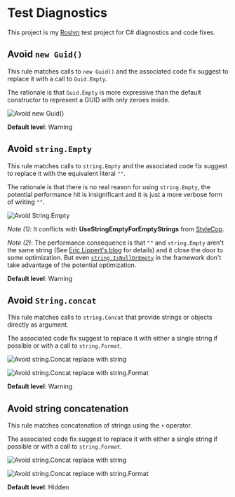 Test Diagnostics
================

This project is my [Roslyn](https://roslyn.codeplex.com/) test project for C# diagnostics and
code fixes.

Avoid `new Guid()`
------------------

This rule matches calls to `new Guid()` and the associated code fix suggest to replace it with
a call to `Guid.Empty`.

The rationale is that `Guid.Empty` is more expressive than the default constructor to represent
a GUID with only zeroes inside.

![Avoid new Guid()][NoNewGuid]

**Default level**: Warning

Avoid `string.Empty`
--------------------

This rule matches calls to `string.Empty` and the associated code fix suggest to replace it with
the equivalent literal `""`.

The rationale is that there is no real reason for using `string.Empty`, the potential performance
hit is insignificant and it is just a more verbose form of writing `""`.

![Avoid String.Empty][NoStringEmpty]

*Note (1)*: It conflicts with **UseStringEmptyForEmptyStrings** from
[StyleCop](https://stylecop.codeplex.com/).

*Note (2)*: The performance consequence is that `""` and `string.Empty` aren't the same string
(See [Eric Lippert's blog][LippertStringInterning] for details) and it close the door to some optimization.
But even [`string.IsNullOrEmpty`][IsNullOrEmptyReferenceSource] in the framework don't take advantage
of the potential optimization.

**Default level**: Warning

Avoid `String.concat`
---------------------

This rule matches calls to `string.Concat` that provide strings or objects directly as argument.

The associated code fix suggest to replace it with either a single string if possible or with a call to
`string.Format`.

![Avoid string.Concat replace with string][NoStringConcatString]

![Avoid string.Concat replace with string.Format][NoStringConcatFormat]

**Default level**: Warning

Avoid string concatenation
--------------------------

This rule matches concatenation of strings using the `+` operator.

The associated code fix suggest to replace it with either a single string if possible or with a call to
`string.Format`.

![Avoid string.Concat replace with string][StringConcatOperatorString]

![Avoid string.Concat replace with string.Format][StringConcatOperatorFormat]

**Default level**: Hidden




[LippertStringInterning]: http://blogs.msdn.com/b/ericlippert/archive/2009/09/28/string-interning-and-string-empty.aspx
[IsNullOrEmptyReferenceSource]: http://referencesource.microsoft.com/#mscorlib/system/string.cs.html#23a8597f842071f4
[NoNewGuid]: https://github.com/vbfox/RoslynDiagnostics/raw/master/ReadmePictures/NoNewGuid.png
[NoStringEmpty]: https://github.com/vbfox/RoslynDiagnostics/raw/master/ReadmePictures/NoStringEmpty.png
[NoStringConcatString]: https://github.com/vbfox/RoslynDiagnostics/raw/master/ReadmePictures/NoStringConcatString.png
[NoStringConcatFormat]: https://github.com/vbfox/RoslynDiagnostics/raw/master/ReadmePictures/NoStringConcatFormat.png
[StringConcatOperatorString]: https://github.com/vbfox/RoslynDiagnostics/raw/master/ReadmePictures/StringConcatOperatorString.png
[StringConcatOperatorFormat]: https://github.com/vbfox/RoslynDiagnostics/raw/master/ReadmePictures/StringConcatOperatorFormat.png